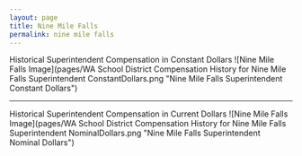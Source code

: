 ```yaml
---
layout: page
title: Nine Mile Falls
permalink: nine mile falls
---
```



Historical Superintendent Compensation in Constant Dollars
![Nine Mile Falls Image](pages/WA School District Compensation History for Nine Mile Falls Superintendent ConstantDollars.png "Nine Mile Falls Superintendent Constant Dollars")

___

Historical Superintendent Compensation in Current Dollars
![Nine Mile Falls Image](pages/WA School District Compensation History for Nine Mile Falls Superintendent NominalDollars.png "Nine Mile Falls Superintendent Nominal Dollars")